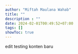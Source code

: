 ```yaml
---
author: "Miftah Maulana Wahab"
title: ""
description : ""
date: 2024-02-01T00:49:52+07:00
tags: []
showToc: true
---
```

edit testing konten baru